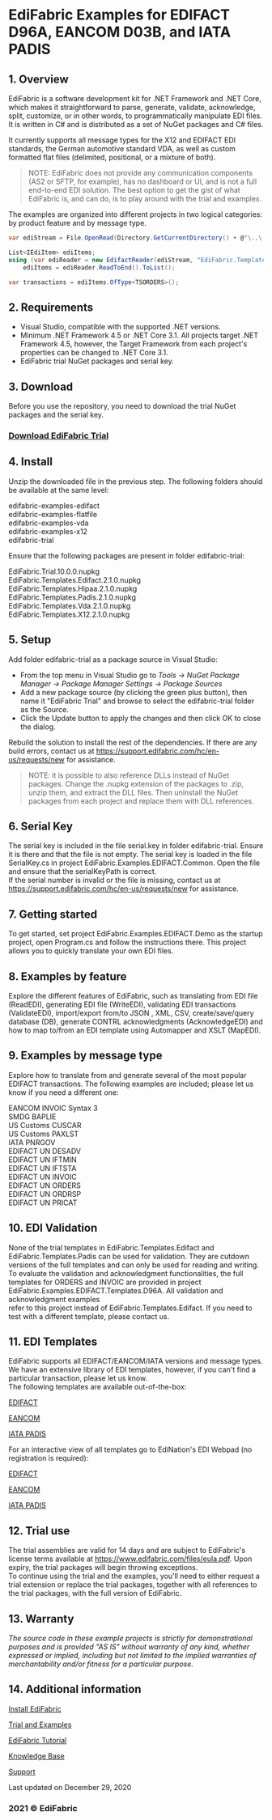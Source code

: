 # EdiFabric Examples for EDIFACT D96A, EANCOM D03B, and IATA PADIS

## 1. Overview
EdiFabric is a software development kit for .NET Framework and .NET Core, which makes it straightforward to parse, generate, validate, acknowledge, split, customize, or in other words, to programmatically manipulate EDI files. It is written in C# and is distributed as a set of NuGet packages and C# files.  

It currently supports all message types for the X12 and EDIFACT EDI standards, the German automotive standard VDA, as well as custom formatted flat files (delimited, positional, or a mixture of both).  

> NOTE: EdiFabric does not provide any communication components (AS2 or SFTP, for example), has no dashboard or UI, and is not a full end-to-end EDI solution.
The best option to get the gist of what EdiFabric is, and can do, is to play around with the trial and examples.  

The examples are organized into different projects in two logical categories: by product feature and by message type.   

```C#
var ediStream = File.OpenRead(Directory.GetCurrentDirectory() + @"\..\..\..\Files\Edifact\PurchaseOrder.txt");

List<IEdiItem> ediItems;
using (var ediReader = new EdifactReader(ediStream, "EdiFabric.Templates.Edifact"))
    ediItems = ediReader.ReadToEnd().ToList();

var transactions = ediItems.OfType<TSORDERS>();
```

## 2. Requirements
- Visual Studio, compatible with the supported .NET versions.
- Minimum .NET Framework 4.5 or .NET Core 3.1. All projects target .NET Framework 4.5, however, the Target Framework from each project's properties can be changed to .NET Core 3.1.  
- EdiFabric trial NuGet packages and serial key.  

## 3. Download
Before you use the repository, you need to download the trial NuGet packages and the serial key.  

### [Download EdiFabric Trial](https://sowl.co/oApEt)  

## 4. Install
Unzip the downloaded file in the previous step. The following folders should be available at the same level:  

edifabric-examples-edifact  
edifabric-examples-flatfile  
edifabric-examples-vda  
edifabric-examples-x12  
edifabric-trial  

Ensure that the following packages are present in folder edifabric-trial:  

EdiFabric.Trial.10.0.0.nupkg  
EdiFabric.Templates.Edifact.2.1.0.nupkg  
EdiFabric.Templates.Hipaa.2.1.0.nupkg  
EdiFabric.Templates.Padis.2.1.0.nupkg  
EdiFabric.Templates.Vda.2.1.0.nupkg  
EdiFabric.Templates.X12.2.1.0.nupkg    

## 5. Setup
Add folder edifabric-trial as a package source in Visual Studio:  
- From the top menu in Visual Studio go to *Tools -> NuGet Package Manager -> Package Manager Settings -> Package Sources*
- Add a new package source (by clicking the green plus button), then name it "EdiFabric Trial" and browse to select the edifabric-trial folder as the Source.  
- Click the Update button to apply the changes and then click OK to close the dialog.  

Rebuild the solution to install the rest of the dependencies. If there are any build errors, contact us at https://support.edifabric.com/hc/en-us/requests/new for assistance.  

> NOTE: it is possible to also reference DLLs instead of NuGet packages. Change the .nupkg extension of the packages to .zip, unzip them, and extract the DLL files. 
Then uninstall the NuGet packages from each project and replace them with DLL references.  

## 6. Serial Key
The serial key is included in the file serial.key in folder edifabric-trial. Ensure it is there and that the file is not empty. The serial key is loaded in the file SerialKey.cs in project EdiFabric.Examples.EDIFACT.Common. Open the file and ensure that the serialKeyPath is correct.  
If the serial number is invalid or the file is missing, contact us at https://support.edifabric.com/hc/en-us/requests/new for assistance.  

## 7. Getting started
To get started, set project EdiFabric.Examples.EDIFACT.Demo as the startup project, open Program.cs and follow the instructions there. This project allows you to quickly translate your own EDI files.  

## 8. Examples by feature
Explore the different features of EdiFabric, such as translating from EDI file (ReadEDI), generating EDI file (WriteEDI), validating EDI transactions (ValidateEDI), 
import/export from/to JSON , XML, CSV, create/save/query database (DB), generate CONTRL acknowledgments (AcknowledgeEDI) and how to map to/from an EDI template using Automapper and XSLT (MapEDI).  

## 9. Examples by message type
Explore how to translate from and generate several of the most popular EDIFACT transactions. The following examples are included; please let us know if you need a different one:  

EANCOM INVOIC Syntax 3  
SMDG BAPLIE  
US Customs CUSCAR  
US Customs PAXLST  
IATA PNRGOV  
EDIFACT UN DESADV  
EDIFACT UN IFTMIN  
EDIFACT UN IFTSTA  
EDIFACT UN INVOIC  
EDIFACT UN ORDERS  
EDIFACT UN ORDRSP  
EDIFACT UN PRICAT  

## 10. EDI Validation
None of the trial templates in EdiFabric.Templates.Edifact and EdiFabric.Templates.Padis can be used for validation. They are cutdown versions of the full templates and can only be used for reading and writing.  
To evaluate the validation and acknowledgment functionalities, the full templates for ORDERS and INVOIC are provided in project EdiFabric.Examples.EDIFACT.Templates.D96A. All validation and acknowledgment examples  
refer to this project instead of EdiFabric.Templates.Edifact. If you need to test with a different template, please contact us.  

## 11. EDI Templates
EdiFabric supports all EDIFACT/EANCOM/IATA versions and message types. We have an extensive library of EDI templates, however, if you can't find a particular transaction, please let us know.   
The following templates are available out-of-the-box:

[EDIFACT](https://support.edifabric.com/hc/en-us/articles/360000353611-EDIFACT-1911-to-D97A)

[EANCOM](https://support.edifabric.com/hc/en-us/articles/360000349012-EANCOM-D93A-D96A-and-D01B-)

[IATA PADIS](https://support.edifabric.com/hc/en-us/articles/360000349592-PNRGOV-Templates)

For an interactive view of all templates go to EdiNation's EDI Webpad (no registration is required):

[EDIFACT](https://www.edination.com/edi-models-edifact.html)

[EANCOM](https://www.edination.com/edi-models-eancom.html)

[IATA PADIS](https://www.edination.com/edi-models-iata.html)

## 12. Trial use
The trial assemblies are valid for 14 days and are subject to EdiFabric's license terms available at https://www.edifabric.com/files/eula.pdf. Upon expiry, the trial packages will begin throwing exceptions.   
To continue using the trial and the examples, you'll need to either request a trial extension or replace the trial packages, together with all references to the trial packages, with the full version of EdiFabric.  

## 13. Warranty
*The source code in these example projects is strictly for demonstrational purposes and is provided "AS IS" without warranty of any kind, whether expressed or implied, including but not limited to the
implied warranties of merchantability and/or fitness for a particular purpose.*

## 14. Additional information

[Install EdiFabric](https://support.edifabric.com/hc/en-us/articles/360016808578-Install-EdiFabric)

[Trial and Examples](https://support.edifabric.com/hc/en-us/articles/360000280532-Trial-and-Examples)

[EdiFabric Tutorial](https://support.edifabric.com/hc/en-us/articles/360000291511-Tutorial-EDI-NET-Tools-Basics)

[Knowledge Base](https://support.edifabric.com)

[Support](https://support.edifabric.com/hc/en-us/requests/new)

Last updated on December 29, 2020
### 2021 © EdiFabric
